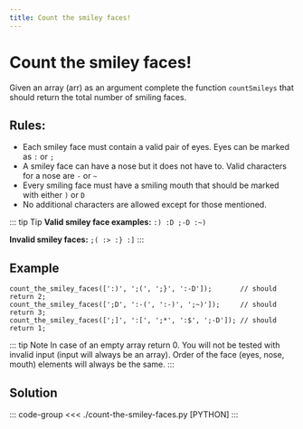 ```yaml
---
title: Count the smiley faces!
---
```


# Count the smiley faces!

Given an array (arr) as an argument complete the function `countSmileys` that should return the total number of smiling faces.

## Rules:

- Each smiley face must contain a valid pair of eyes. Eyes can be marked as `:` or `;`
- A smiley face can have a nose but it does not have to. Valid characters for a nose are `-` or `~`
- Every smiling face must have a smiling mouth that should be marked with either `)` or `D`
- No additional characters are allowed except for those mentioned.

::: tip Tip
**Valid smiley face examples:** `:) :D ;-D :~)`

**Invalid smiley faces:** `;( :> :} :]`
:::

## Example

```:no-line-numbers
count_the_smiley_faces([':)', ';(', ';}', ':-D']);       // should return 2;
count_the_smiley_faces([';D', ':-(', ':-)', ';~)']);     // should return 3;
count_the_smiley_faces([';]', ':[', ';*', ':$', ';-D']); // should return 1;
```

::: tip Note
In case of an empty array return 0. You will not be tested with invalid input (input will always be an array). Order of the face (eyes, nose, mouth) elements will always be the same.
:::

## Solution

::: code-group
<<< ./count-the-smiley-faces.py [PYTHON]
:::
